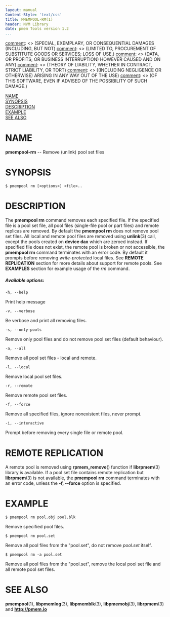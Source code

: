 ```yaml
---
layout: manual
Content-Style: 'text/css'
title: PMEMPOOL-RM(1)
header: NVM Library
date: pmem Tools version 1.2
...
```


[comment]: <> (Copyright 2016, Intel Corporation)

[comment]: <> (Redistribution and use in source and binary forms, with or without)
[comment]: <> (modification, are permitted provided that the following conditions)
[comment]: <> (are met:)
[comment]: <> (    * Redistributions of source code must retain the above copyright)
[comment]: <> (      notice, this list of conditions and the following disclaimer.)
[comment]: <> (    * Redistributions in binary form must reproduce the above copyright)
[comment]: <> (      notice, this list of conditions and the following disclaimer in)
[comment]: <> (      the documentation and/or other materials provided with the)
[comment]: <> (      distribution.)
[comment]: <> (    * Neither the name of the copyright holder nor the names of its)
[comment]: <> (      contributors may be used to endorse or promote products derived)
[comment]: <> (      from this software without specific prior written permission.)

[comment]: <> (THIS SOFTWARE IS PROVIDED BY THE COPYRIGHT HOLDERS AND CONTRIBUTORS)
[comment]: <> ("AS IS" AND ANY EXPRESS OR IMPLIED WARRANTIES, INCLUDING, BUT NOT)
[comment]: <> (LIMITED TO, THE IMPLIED WARRANTIES OF MERCHANTABILITY AND FITNESS FOR)
[comment]: <> (A PARTICULAR PURPOSE ARE DISCLAIMED. IN NO EVENT SHALL THE COPYRIGHT)
[comment]: <> (OWNER OR CONTRIBUTORS BE LIABLE FOR ANY DIRECT, INDIRECT, INCIDENTAL,)
[comment]: <> (SPECIAL, EXEMPLARY, OR CONSEQUENTIAL DAMAGES (INCLUDING, BUT NOT)
[comment]: <> (LIMITED TO, PROCUREMENT OF SUBSTITUTE GOODS OR SERVICES; LOSS OF USE,)
[comment]: <> (DATA, OR PROFITS; OR BUSINESS INTERRUPTION) HOWEVER CAUSED AND ON ANY)
[comment]: <> (THEORY OF LIABILITY, WHETHER IN CONTRACT, STRICT LIABILITY, OR TORT)
[comment]: <> ((INCLUDING NEGLIGENCE OR OTHERWISE) ARISING IN ANY WAY OUT OF THE USE)
[comment]: <> (OF THIS SOFTWARE, EVEN IF ADVISED OF THE POSSIBILITY OF SUCH DAMAGE.)

[comment]: <> (pmempool-rm.1 -- man page for pmempool-rm)

[NAME](#name)<br />
[SYNOPSIS](#synopsis)<br />
[DESCRIPTION](#description)<br />
[EXAMPLE](#example)<br />
[SEE ALSO](#see-also)<br />


# NAME #

**pmempool-rm** -- Remove (unlink) pool set files


# SYNOPSIS #

```
$ pmempool rm [<options>] <file>..
```

# DESCRIPTION #

The **pmempool rm** command removes each specified file. If the specified file
is a pool set file, all pool files (single-file pool or part files) and remote
replicas are removed. By default the **pmempool rm** does not remove pool set
files. All local and remote pool files are removed using **unlink**(3) call,
except the pools created on **device dax** which are zeroed instead.
If specified file does not exist, the remote pool is broken or not accessible,
the **pmempool rm** command terminates with an error code. By default it prompts
before removing *write-protected* local files.
See **REMOTE REPLICATION** section for more details about support for remote
pools.
See **EXAMPLES** section for example usage of the *rm* command.

##### Available options: #####

`-h, --help`

Print help message

`-v, --verbose`

Be verbose and print all removing files.

`-s, --only-pools`

Remove only pool files and do not remove pool set files (default behaviour).

`-a, --all`

Remove all pool set files - local and remote.

`-l, --local`

Remove local pool set files.

`-r, --remote`

Remove remote pool set files.

`-f, --force`

Remove all specified files, ignore nonexistent files, never prompt.

`-i, --interactive`

Prompt before removing every single file or remote pool.

# REMOTE REPLICATION #

A remote pool is removed using **rpmem_remove**() function if **librpmem**(3)
library is available. If a pool set file contains remote replication but
**librpmem**(3) is not available, the **pmempool rm** command terminates with
an error code, unless the **-f, --force** option is specified.

# EXAMPLE #

```
$ pmempool rm pool.obj pool.blk
```

Remove specified pool files.

```
$ pmempool rm pool.set
```

Remove all pool files from the "pool.set", do not remove *pool.set* itself.

```
$ pmempool rm -a pool.set
```

Remove all pool files from the "pool.set", remove the local pool set file and all
remote pool set files.

# SEE ALSO #

**pmempool**(1), **libpmemlog**(3), **libpmemblk**(3), **libpmemobj**(3),
**librpmem**(3)
and **<http://pmem.io>**
